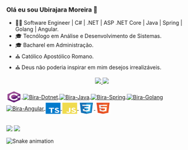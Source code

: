### Olá eu sou Ubirajara Moreira 👋

- 👨‍💻 Software Engineer | C# | .NET | ASP .NET Core | Java | Spring | Golang | Angular.
- 🎓 Tecnólogo em Análise e Desenvolvimento de Sistemas.
- 🎓 Bacharel em Administração.
- ⛪ Católico Apostólico Romano.
- ⛪ Deus não poderia inspirar em mim desejos irrealizáveis.

<div align="center">
    <a href="https://github.com/Ubirajara-Souza">
        <img height="180em"
            src="https://github-readme-stats.vercel.app/api?username=Ubirajara-Souza&show_icons=true&theme=dark&include_all_commits=true&count_private=true" />
        <img height="180em"
            src="https://github-readme-stats.vercel.app/api/top-langs/?username=Ubirajara-Souza&layout=compact&langs_count=7&theme=dark" />
</div>

<div style="display: inline_block"><br>
    <img align="center" alt="Bira-Csharp" height="30" width="40"
        src="https://raw.githubusercontent.com/devicons/devicon/master/icons/csharp/csharp-original.svg">
    <img align="center" alt="Bira-Dotnet" height="30" width="40"
        src="https://cdn.jsdelivr.net/gh/devicons/devicon/icons/dotnetcore/dotnetcore-original.svg">
    <img align="center" alt="Bira-Java" height="30" width="40"
        src="https://cdn.jsdelivr.net/gh/devicons/devicon/icons/java/java-original-wordmark.svg">
    <img align="center" alt="Bira-Spring" height="30" width="40"
        src="https://cdn.jsdelivr.net/gh/devicons/devicon/icons/spring/spring-original-wordmark.svg">
    <img align="center" alt="Bira-Golang" height="30" width="40"
        src="https://cdn.jsdelivr.net/gh/devicons/devicon/icons/go/go-original.svg">
    <img align="center" alt="Bira-Angular" height="30" width="40"
        src="https://cdn.jsdelivr.net/gh/devicons/devicon/icons/angularjs/angularjs-original.svg">
    <img align="center" alt="Bira-Ts" height="30" width="40"
        src="https://raw.githubusercontent.com/devicons/devicon/master/icons/typescript/typescript-plain.svg">
    <img align="center" alt="Bira-Js" height="30" width="40"
        src="https://raw.githubusercontent.com/devicons/devicon/master/icons/javascript/javascript-plain.svg">
    <img align="center" alt="Bira-Css" height="30" width="40"
        src="https://raw.githubusercontent.com/devicons/devicon/master/icons/css3/css3-original.svg">
    <img align="center" alt="Bira-HTML" height="30" width="40"
        src="https://raw.githubusercontent.com/devicons/devicon/master/icons/html5/html5-original.svg">
</div>
  
  ##
  
<div>
   <a href="mailto:bira.shsouza@outlook.com"><img
            src="https://img.shields.io/badge/Microsoft_Outlook-0078D4?style=for-the-badge&logo=microsoft-outlook&logoColor=white"
            target="_blank"></a>
   <a href="https://www.linkedin.com/in/ubirajara-souza-97769a189/" target="_blank"><img
            src="https://img.shields.io/badge/-LinkedIn-%230077B5?style=for-the-badge&logo=linkedin&logoColor=white"
            target="_blank"></a>
            
   ![Snake animation](https://github.com/Ubirajara-Souza/Ubirajara-Souza/blob/output/github-contribution-grid-snake.svg)
    
</div>
